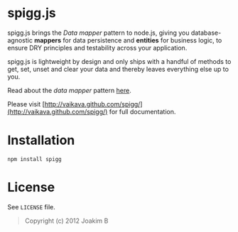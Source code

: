 spigg.js
============
spigg.js brings the *Data mapper* pattern to node.js, giving you database-
agnostic **mappers** for data persistence and **entities** for business
logic, to ensure DRY principles and testability across your application.

spigg.js is lightweight by design and only ships with a handful of methods
to get, set, unset and clear your data and thereby leaves everything else
up to you.

Read about the *data mapper* pattern [here](http://martinfowler.com/eaaCatalog/dataMapper.html).


Please visit [http://vaikava.github.com/spigg/](http://vaikava.github.com/spigg/) for full documentation.

Installation
============
	
	npm install spigg


License
============
See `LICENSE` file.

> Copyright (c) 2012 Joakim B


